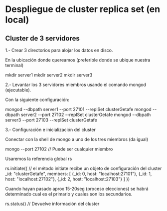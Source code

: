 # Despliegue de cluster replica set (en local)

## Cluster de 3 servidores

1.- Crear 3 directorios para alojar los datos en disco.

En la ubicación donde quereamos (preferible donde se ubique nuestra terminal)

mkdir server1
mkdir server2
mkdir server3

2.- Levantar los 3 servidores miembros usando el comando mongod (ejecutable).

Con la siguiente configuración:

mongod --dbpath server1 --port 27101 --replSet clusterGetafe
mongod --dbpath server2 --port 27102 --replSet clusterGetafe
mongod --dbpath server3 --port 27103 --replSet clusterGetafe

3.- Configuración e inicialización del cluster

Conectar con la shell de mongo a uno de los tres miembros (da igual)

mongo --port 27102 // Puede ser cualquier miembro

Usaremos la referencia global rs

rs.initiate({ // el método initiate recibe un objeto de configuración del cluster
    _id: "clusterGetafe",
    members: [
        {_id: 0, host: "localhost:27101"},
        {_id: 1, host: "localhost:27102"},
        {_id: 2, host: "localhost:27103"}
    ]
})

Cuando hayan pasado aprox 15-20seg (proceso elecciones) se habrá determinado
cual es el primario y cuales son los secundarios.

rs.status() // Devuelve información del cluster